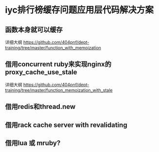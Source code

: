 # iyc排行榜缓存问题应用层代码解决方案

## 函数本身就可以缓存

详细大纲 
<https://github.com/404pnf/dept-training/tree/master/function_with_memoization>

## 借用concurrent ruby来实现nginx的 proxy_cache_use_stale

详细大纲 
<https://github.com/404pnf/dept-training/tree/master/function_memoization_with_stale>

## 借用redis和thread.new

## 借用rack cache server with revalidating

## 借用lua 或 mruby?
